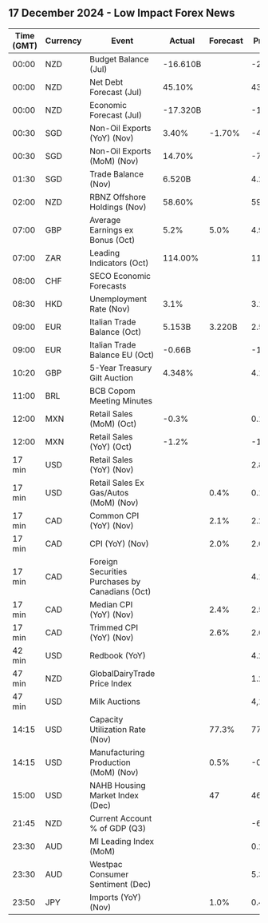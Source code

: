 ## 17 December 2024 - Low Impact Forex News

| Time (GMT) | Currency | Event | Actual | Forecast | Previous |
|------|----------|-------|--------|----------|----------|
| 00:00 | NZD | Budget Balance (Jul) | -16.610B |  | -25.600B |
| 00:00 | NZD | Net Debt Forecast (Jul) | 45.10% |  | 43.10% |
| 00:00 | NZD | Economic Forecast (Jul) | -17.320B |  | -11.074B |
| 00:30 | SGD | Non-Oil Exports (YoY) (Nov) | 3.40% | -1.70% | -4.70% |
| 00:30 | SGD | Non-Oil Exports (MoM) (Nov) | 14.70% |  | -7.50% |
| 01:30 | SGD | Trade Balance (Nov) | 6.520B |  | 4.290B |
| 02:00 | NZD | RBNZ Offshore Holdings (Nov) | 58.60% |  | 59.20% |
| 07:00 | GBP | Average Earnings ex Bonus (Oct) | 5.2% | 5.0% | 4.9% |
| 07:00 | ZAR | Leading Indicators (Oct) | 114.00% |  | 113.90% |
| 08:00 | CHF | SECO Economic Forecasts |  |  |  |
| 08:30 | HKD | Unemployment Rate (Nov) | 3.1% |  | 3.1% |
| 09:00 | EUR | Italian Trade Balance (Oct) | 5.153B | 3.220B | 2.583B |
| 09:00 | EUR | Italian Trade Balance EU (Oct) | -0.66B |  | -1.17B |
| 10:20 | GBP | 5-Year Treasury Gilt Auction | 4.348% |  | 4.148% |
| 11:00 | BRL | BCB Copom Meeting Minutes |  |  |  |
| 12:00 | MXN | Retail Sales (MoM) (Oct) | -0.3% |  | 0.1% |
| 12:00 | MXN | Retail Sales (YoY) (Oct) | -1.2% |  | -1.5% |
| 17 min | USD | Retail Sales (YoY) (Nov) |  |  | 2.85% |
| 17 min | USD | Retail Sales Ex Gas/Autos (MoM) (Nov) |  | 0.4% | 0.1% |
| 17 min | CAD | Common CPI (YoY) (Nov) |  | 2.1% | 2.2% |
| 17 min | CAD | CPI (YoY) (Nov) |  | 2.0% | 2.0% |
| 17 min | CAD | Foreign Securities Purchases by Canadians (Oct) |  |  | 4.140B |
| 17 min | CAD | Median CPI (YoY) (Nov) |  | 2.4% | 2.5% |
| 17 min | CAD | Trimmed CPI (YoY) (Nov) |  | 2.6% | 2.6% |
| 42 min | USD | Redbook (YoY) |  |  | 4.2% |
| 47 min | NZD | GlobalDairyTrade Price Index |  |  | 1.2% |
| 47 min | USD | Milk Auctions |  |  | 4,193.0 |
| 14:15 | USD | Capacity Utilization Rate (Nov) |  | 77.3% | 77.1% |
| 14:15 | USD | Manufacturing Production (MoM) (Nov) |  | 0.5% | -0.5% |
| 15:00 | USD | NAHB Housing Market Index (Dec) |  | 47 | 46 |
| 21:45 | NZD | Current Account % of GDP (Q3) |  |  | -6.70% |
| 23:30 | AUD | MI Leading Index (MoM) |  |  | 0.2% |
| 23:30 | AUD | Westpac Consumer Sentiment (Dec) |  |  | 5.3% |
| 23:50 | JPY | Imports (YoY) (Nov) |  | 1.0% | 0.4% |
